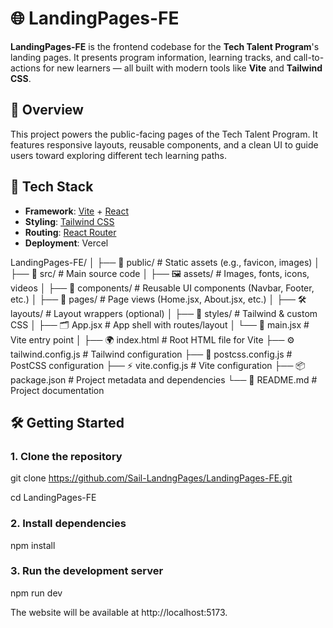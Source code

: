 # 🌐 LandingPages-FE

**LandingPages-FE** is the frontend codebase for the **Tech Talent Program**'s landing pages. It presents program information, learning tracks, and call-to-actions for new learners — all built with modern tools like **Vite** and **Tailwind CSS**.



## 🚀 Overview

This project powers the public-facing pages of the Tech Talent Program. It features responsive layouts, reusable components, and a clean UI to guide users toward exploring different tech learning paths.



## 🧰 Tech Stack

- **Framework**: [Vite](https://vitejs.dev/) + [React](https://reactjs.org/)
- **Styling**: [Tailwind CSS](https://tailwindcss.com/)
- **Routing**: [React Router](https://reactrouter.com/) 
- **Deployment**:  Vercel



LandingPages-FE/
│
├── 📂 public/              # Static assets (e.g., favicon, images)
│
├── 📂 src/                 # Main source code
│   ├── 🖼️ assets/          # Images, fonts, icons, videos
│   ├── 🧩 components/      # Reusable UI components (Navbar, Footer, etc.)
│   ├── 📄 pages/           # Page views (Home.jsx, About.jsx, etc.)
│   ├── 🛠️ layouts/         # Layout wrappers (optional)
│   ├── 🎨 styles/          # Tailwind & custom CSS
│   ├── 🗂️ App.jsx          # App shell with routes/layout
│   └── 🚀 main.jsx         # Vite entry point
│
├── 🌍 index.html           # Root HTML file for Vite
├── ⚙️ tailwind.config.js   # Tailwind configuration
├── 🧰 postcss.config.js    # PostCSS configuration
├── ⚡ vite.config.js       # Vite configuration
├── 📦 package.json         # Project metadata and dependencies
└── 📖 README.md            # Project documentation


## 🛠️ Getting Started

### 1. Clone the repository

git clone https://github.com/Sail-LandngPages/LandingPages-FE.git


cd LandingPages-FE


### 2. Install dependencies

npm install


### 3. Run the development server
npm run dev

The website will be available at http://localhost:5173.


